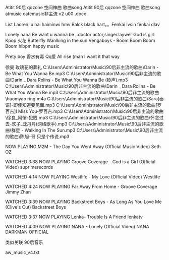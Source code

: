 Atitit 90后 qqzone 空间神曲 歌曲song
Atitit 90后 qqzone 空间神曲 歌曲song  atmusic  catemusic非主流  v2 u00 .docx

List
Laoren iu hai haiminwi  hmv
Balck black hart。。Fenkai lvsin fenkai dlav

Lonely nana
Be want u wanna be ..doctor actor,singer.laywer
God is girl
Kpop 火花
Butterfly
Wanlking in the sun
 Vengaboys - Boom Boom Boom Boom   hibpm happy music

Prety boy
香水有毒
Qq爱
All rise  (man 
I want it that way 

徐昊  玫瑰花的葬礼
C:\Users\Administrator\Music\90后非主流的歌曲\Darin - Be What You Wanna Be.mp3
C:\Users\Administrator\Music\90后非主流的歌曲\Darin _ Dara Rolins - Be What You Wanna Be (铃声).mp3
C:\Users\Administrator\Music\90后非主流的歌曲\Darin _ Dara Rolins - Be What You Wanna Be.mp3
C:\Users\Administrator\Music\90后非主流的歌曲\huomyao ring.m4a
C:\Users\Administrator\Music\90后非主流的歌曲\Sara[泰语]-即使知道要见面.mp3
C:\Users\Administrator\Music\90后非主流的歌曲\[罗百吉]I Miss You-罗百吉.mp3
C:\Users\Administrator\Music\90后非主流的歌曲\徐良_阿悄-犯贱.mp3
C:\Users\Administrator\Music\90后非主流的歌曲\怀念过去-欢子_沈丹丹(网络歌手).mp3
C:\Users\Administrator\Music\90后非主流的歌曲\群星 - Walking In The Sun.mp3
C:\Users\Administrator\Music\90后非主流的歌曲\陈旭-哥 只是个传说.mp3

NOW PLAYING
M2M - The Day You Went Away (Official Music Video)
Seth OZ


WATCHED
3:38
NOW PLAYING
Groove Coverage - God is a Girl (Official Video)
suprimerecords


WATCHED
4:14
NOW PLAYING
Westlife - My Love (Official Video)
Westlife


WATCHED
4:24
NOW PLAYING
Far Away From Home - Groove Coverage
Jimmy Zhan


WATCHED
3:39
NOW PLAYING
Backstreet Boys - As Long As You Love Me (Clive's Cut)
Backstreet Boys


WATCHED
3:37
NOW PLAYING
Lenka- Trouble Is A Friend
lenkatv


WATCHED
4:09
NOW PLAYING
NANA - Lonely (Official Video)
NANA DARKMAN OFFICIAL



类似关联   90后音乐

aw_music_v4.txt

